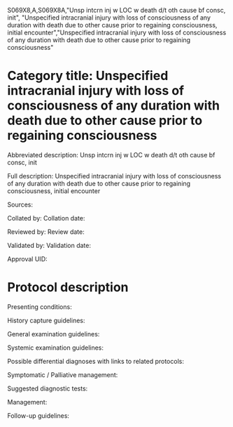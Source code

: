 S069X8,A,S069X8A,"Unsp intcrn inj w LOC w death d/t oth cause bf consc, init", "Unspecified intracranial injury with loss of consciousness of any duration with death due to other cause prior to regaining consciousness, initial encounter","Unspecified intracranial injury with loss of consciousness of any duration with death due to other cause prior to regaining consciousness"
# Category title: Unspecified intracranial injury with loss of consciousness of any duration with death due to other cause prior to regaining consciousness

Abbreviated description: Unsp intcrn inj w LOC w death d/t oth cause bf consc, init

Full description: Unspecified intracranial injury with loss of consciousness of any duration with death due to other cause prior to regaining consciousness, initial encounter

Sources:

Collated by:
Collation date:

Reviewed by:
Review date:

Validated by:
Validation date:

Approval UID:

# Protocol description

Presenting conditions:

History capture guidelines:

General examination guidelines:

Systemic examination guidelines:

Possible differential diagnoses with links to related protocols:

Symptomatic / Palliative management:

Suggested diagnostic tests:

Management:

Follow-up guidelines:
